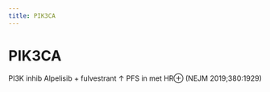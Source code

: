 ```yaml
---
title: PIK3CA
---
```

# PIK3CA
PI3K inhib
Alpelisib + fulvestrant ↑ PFS in met HR⊕ (NEJM 2019;380:1929)
